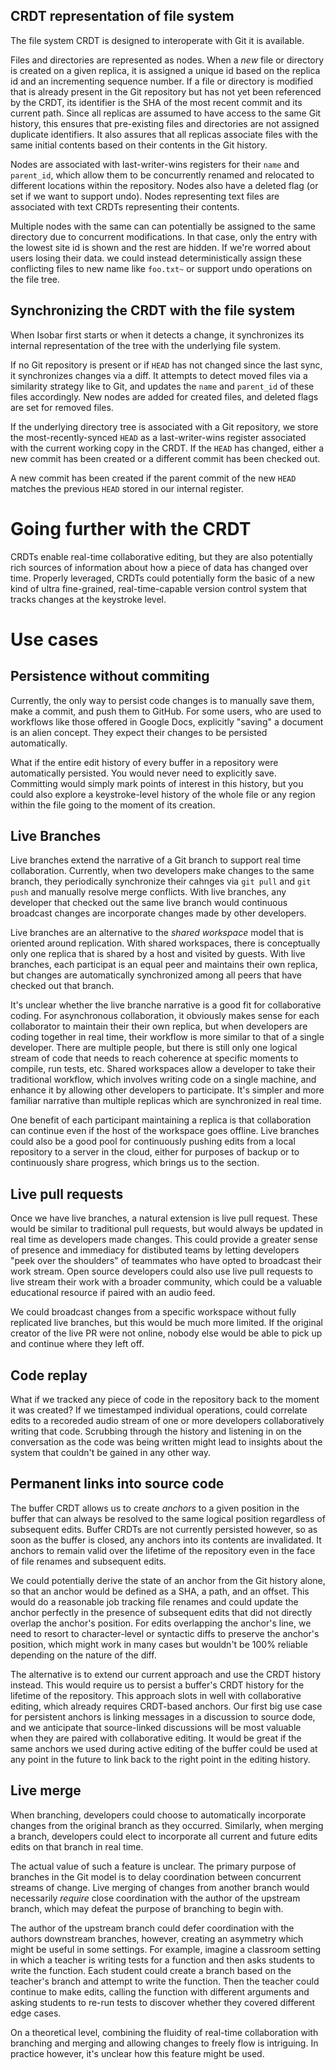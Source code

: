 ## CRDT representation of file system

The file system CRDT is designed to interoperate with Git it is available.

Files and directories are represented as nodes. When a *new* file or directory is created on a given replica, it is assigned a unique id based on the replica id and an incrementing sequence number. If a file or directory is modified that is already present in the Git repository but has not yet been referenced by the CRDT, its identifier is the SHA of the most recent commit and its current path. Since all replicas are assumed to have access to the same Git history, this ensures that pre-existing files and directories are not assigned duplicate identifiers. It also assures that all replicas associate files with the same initial contents based on their contents in the Git history.

Nodes are associated with last-writer-wins registers for their `name` and `parent_id`, which allow them to be concurrently renamed and relocated to different locations within the repository. Nodes also have a deleted flag (or set if we want to support undo). Nodes representing text files are associated with text CRDTs representing their contents.

Multiple nodes with the same can can potentially be assigned to the same directory due to concurrent modifications. In that case, only the entry with the lowest site id is shown and the rest are hidden. If we're worred about users losing their data. we could instead deterministically assign these conflicting files to new name like `foo.txt~` or support undo operations on the file tree.

## Synchronizing the CRDT with the file system

When Isobar first starts or when it detects a change, it synchronizes its internal representation of the tree with the underlying file system.

If no Git repository is present or if `HEAD` has not changed since the last sync, it synchronizes changes via  a diff. It attempts to detect moved files via a similarity strategy like to Git, and updates the `name` and `parent_id` of these files accordingly. New nodes are added for created files, and deleted flags are set for removed files.

If the underlying directory tree is associated with a Git repository, we store the most-recently-synced `HEAD` as a last-writer-wins register associated with the current working copy in the CRDT. If the `HEAD` has changed, either a new commit has been created or a different commit has been checked out.

A new commit has been created if the parent commit of the new `HEAD` matches the previous `HEAD` stored in our internal register.

# Going further with the CRDT

CRDTs enable real-time collaborative editing, but they are also potentially rich sources of information about how a piece of data has changed over time. Properly leveraged, CRDTs could potentially form the basic of a new kind of ultra fine-grained, real-time-capable version control system that tracks changes at the keystroke level.

# Use cases

## Persistence without commiting

Currently, the only way to persist code changes is to manually save them, make a commit, and push them to GitHub. For some users, who are used to workflows like those offered in Google Docs, explicitly "saving" a document is an alien concept. They expect their changes to be persisted automatically.

What if the entire edit history of every buffer in a repository were automatically persisted. You would never need to explicitly save. Committing would simply mark points of interest in this history, but you could also explore a keystroke-level history of the whole file or any region within the file going to the moment of its creation.

## Live Branches

Live branches extend the narrative of a Git branch to support real time collaboration. Currently, when two developers make changes to the same branch, they periodically synchronize their cahnges via `git pull` and `git push` and manually resolve merge conflicts. With live branches, any developer that checked out the same live branch would continuous broadcast changes are incorporate changes made by other developers.

Live branches are an alternative to the *shared workspace* model that is oriented around replication. With shared workspaces, there is conceptually only one replica that is shared by a host and visited by guests. With live branches, each participat is an equal peer and maintains their own replica, but changes are automatically synchronized among all peers that have checked out that branch.

It's unclear whether the live branche narrative is a good fit for collaborative coding. For asynchronous collaboration, it obviously makes sense for each collaborator to maintain their their own replica, but when developers are coding together in real time, their workflow is more similar to that of a single developer. There are multiple people, but there is still only one logical stream of code that needs to reach coherence at specific moments to compile, run tests, etc. Shared workspaces allow a developer to take their traditional workflow, which involves writing code on a single machine, and enhance it by allowing other developers to participate. It's simpler and more familiar narrative than multiple replicas which are synchronized in real time.

One benefit of each participant maintaining a replica is that collaboration can continue even if the host of the workspace goes offline. Live branches could also be a good pool for continuously pushing edits from a local repository to a server in the cloud, either for purposes of backup or to continuously share progress, which brings us to the section.

## Live pull requests

Once we have live branches, a natural extension is live pull request. These would be similar to traditional pull requests, but would always be updated in real time as developers made changes. This could provide a greater sense of presence and immediacy for distibuted teams by letting developers "peek over the shoulders" of teammates who have opted to broadcast their work stream. Open source developers could also use live pull requests to live stream their work with a broader community, which could be a valuable educational resource if paired with an audio feed.

We could broadcast changes from a specific workspace without fully replicated live branches, but this would be much more limited. If the original creator of the live PR were not online, nobody else would be able to pick up and continue where they left off.

## Code replay

What if we tracked any piece of code in the repository back to the moment it was created? If we timestamped individual operations, could correlate edits to a recoreded audio stream of one or more developers collaboratively writing that code. Scrubbing through the history and listening in on the conversation as the code was being written might lead to insights about the system that couldn't be gained in any other way.

## Permanent links into source code

The buffer CRDT allows us to create *anchors* to a given position in the buffer that can always be resolved to the same logical position regardless of subsequent edits. Buffer CRDTs are not currently persisted however, so as soon as the buffer is closed, any anchors into its contents are invalidated. It anchors to remain valid over the lifetime of the repository even in the face of file renames and subsequent edits.

We could potentially derive the state of an anchor from the Git history alone, so that an anchor would be defined as a SHA, a path, and an offset. This would do a reasonable job tracking file renames and could update the anchor perfectly in the presence of subsequent edits that did not directly overlap the anchor's position. For edits overlapping the anchor's line, we need to resort to character-level or syntactic diffs to preserve the anchor's position, which might work in many cases but wouldn't be 100% reliable depending on the nature of the diff.

The alternative is to extend our current approach and use the CRDT history instead. This would require us to persist a buffer's CRDT history for the lifetime of the repository. This approach slots in well with collaborative editing, which already requires CRDT-based anchors. Our first big use case for persistent anchors is linking messages in a discussion to source dode, and we anticipate that source-linked discussions will be most valuable when they are paired with collaborative editing. It would be great if the same anchors we used during active editing of the buffer could be used at any point in the future to link back to the right point in the editing history.

## Live merge

When branching, developers could choose to automatically incorporate changes from the original branch as they occurred. Similarly, when merging a branch, developers could elect to incorporate all current and future edits edits on that branch in real time.

The actual value of such a feature is unclear. The primary purpose of branches in the Git model is to delay coordination between concurrent streams of change. Live merging of changes from another branch would necessarily *require* close coordination with the author of the upstream branch, which may defeat the purpose of branching to begin with.

The author of the upstream branch could defer coordination with the authors downstream branches, however, creating an asymmetry which might be useful in some settings. For example, imagine a classroom setting in which a teacher is writing tests for a function and then asks students to write the function. Each student could create a branch based on the teacher's branch and attempt to write the function. Then the teacher could continue to make edits, calling the function with different arguments and asking students to re-run tests to discover whether they covered different edge cases.

On a theoretical level, combining the fluidity of real-time collaboration with branching and merging and allowing changes to freely flow is intriguing. In practice however, it's unclear how this feature might be used.

